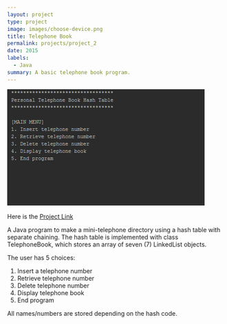 ```yaml
---
layout: project
type: project
image: images/choose-device.png
title: Telephone Book
permalink: projects/project_2
date: 2015
labels:
  - Java
summary: A basic telephone book program.
---
```

<img src="../images/telephonebook.png" style="max-width:100%;">

Here is the [Project Link](https://github.com/gviloria/gviloria.github.io/tree/master/projects/Project_2)

A Java program to make a mini-telephone directory using a hash table with separate chaining. The hash table is implemented with class TelephoneBook, which stores an array of seven (7) LinkedList objects.

The user has 5 choices:

1. Insert a telephone number
2. Retrieve telephone number
3. Delete telephone number
4. Display telephone book
5. End program

All names/numbers are stored depending on the hash code.
